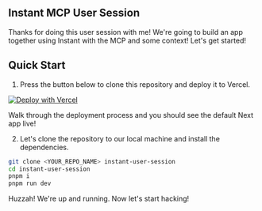 ## Instant MCP User Session

Thanks for doing this user session with me! We're going to build an app together
using Instant with the MCP and some context! Let's get started!

## Quick Start

1. Press the button below to clone this repository and deploy it to Vercel.

[![Deploy with Vercel](https://vercel.com/button)](https://vercel.com/new/clone?repository-url=https%3A%2F%2Fgithub.com%2Fnezaj%2Finstant-mcp-eph)

Walk through the deployment process and you should see the default Next app live!

2. Let's clone the repository to our local machine and install the dependencies.

```bash
git clone <YOUR_REPO_NAME> instant-user-session
cd instant-user-session
pnpm i
pnpm run dev
```


Huzzah! We're up and running. Now let's start hacking!
